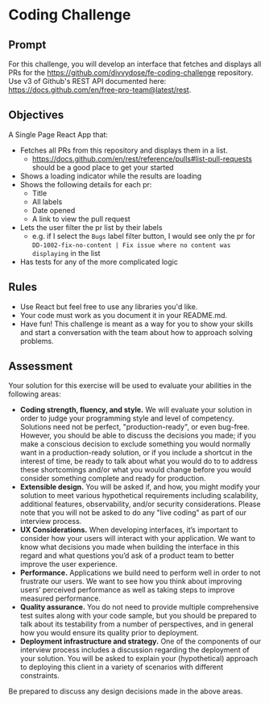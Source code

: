 # Coding Challenge

## Prompt

For this challenge, you will develop an interface that fetches and displays all PRs for the https://github.com/divvydose/fe-coding-challenge repository. Use v3 of Github's REST API documented here: https://docs.github.com/en/free-pro-team@latest/rest.

## Objectives
A Single Page React App that: 
- Fetches all PRs from this repository and displays them in a list.
  - https://docs.github.com/en/rest/reference/pulls#list-pull-requests should be a good place to get your started 
- Shows a loading indicator while the results are loading
- Shows the following details for each pr:
  - Title
  - All labels
  - Date opened
  - A link to view the pull request
- Lets the user filter the pr list by their labels
  - e.g. if I select the `Bugs` label filter button, I would see only the pr for `DD-1002-fix-no-content | Fix issue where no content was displaying` in the list
- Has tests for any of the more complicated logic

## Rules

- Use React but feel free to use any libraries you'd like.
- Your code must work as you document it in your README.md.
- Have fun! This challenge is meant as a way for you to show your skills and start a conversation with the team about how to approach solving problems.

## Assessment

Your solution for this exercise will be used to evaluate your abilities in the following areas:

- **Coding strength, fluency, and style.** We will evaluate your solution in order to judge
  your programming style and level of competency. Solutions need not be perfect, "production-ready",
  or even bug-free. However, you should be able to discuss the decisions you made; if you make
  a conscious decision to exclude something you would normally want in a production-ready solution,
  or if you include a shortcut in the interest of time, be ready to talk about what you would
  do to to address these shortcomings and/or what you would change before you would consider
  something complete and ready for production.
- **Extensible design.** You will be asked if, and how, you might modify your solution to meet
  various hypothetical requirements including scalability, additional features, observability,
  and/or security considerations. Please note that you will not be asked to do any "live coding"
  as part of our interview process.
- **UX Considerations.** When developing interfaces, it’s important to consider how your users will interact with your application. We want to know what decisions you made when building the interface in this regard and what questions you’d ask of a product team to better improve the user experience.
- **Performance.** Applications we build need to perform well in order to not frustrate our users. We want to see how you think about improving users’ perceived performance as well as taking steps to improve measured performance.
- **Quality assurance.** You do not need to provide multiple comprehensive test suites along
  with your code sample, but you should be prepared to talk about its testability from a number
  of perspectives, and in general how you would ensure its quality prior to deployment.
- **Deployment infrastructure and strategy.** One of the components of our interview process
  includes a discussion regarding the deployment of your solution. You will be asked to explain
  your (hypothetical) approach to deploying this client in a variety of scenarios with different
  constraints.

Be prepared to discuss any design decisions made in the above areas.
